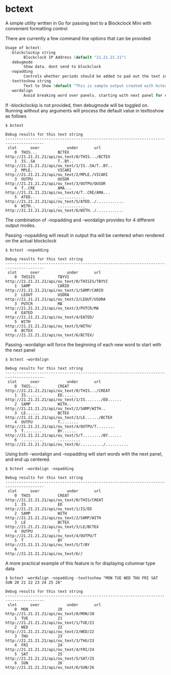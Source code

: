 # bctext
A simple utility written in Go for passing text to a Blockclock Mini with convenient formatting control

There are currently a few command line options that can be provided
```c
Usage of bctext:
  -blockclockip string
        Blockclock IP Address (default "21.21.21.21")
  -debugmode
        Show data, dont send to blockclock
  -nopadding
        Controls whether periods should be added to pad out the text in panels to edges. With no padding, data in panels is centered
  -texttoshow string
        Text to Show (default "This is sample output created with bctext by vicariousdrama")
  -wordalign
        Avoid breaking word over panels, starting with next panel for each word
```

If -blockclockip is not provided, then debugmode will be toggled on.  Running without any arguments will process the default value in texttoshow as follows

```
$ bctext

Debug results for this text string
---------------------------------------------------------------------------------------
 slot      over            under       url
    0  THIS...         BCTEX           http://21.21.21.21/api/ou_text/0/THIS.../BCTEX
    1  IS..SA          T..BY..         http://21.21.21.21/api/ou_text/1/IS..SA/T..BY..
    2  MPLE.           VICARI          http://21.21.21.21/api/ou_text/2/MPLE./VICARI
    3  OUTPU           OUSDR           http://21.21.21.21/api/ou_text/3/OUTPU/OUSDR
    4  T..CRE          AMA...          http://21.21.21.21/api/ou_text/4/T..CRE/AMA...
    5  ATED..          ............    http://21.21.21.21/api/ou_text/5/ATED../............
    6  WITH..          ............    http://21.21.21.21/api/ou_text/6/WITH../............
```

The combination of -nopadding and -wordalign provides for 4 different output modes.

Passing -nopadding will result in output tha will be centered when rendered on the actual blockclock

```
$ bctext -nopadding

Debug results for this text string
---------------------------------------------------------------------------------------
 slot      over            under       url
    0  THISIS          TBYVI           http://21.21.21.21/api/ou_text/0/THISIS/TBYVI
    1  SAMP            CARIO           http://21.21.21.21/api/ou_text/1/SAMP/CARIO
    2  LEOUT           USDRA           http://21.21.21.21/api/ou_text/2/LEOUT/USDRA
    3  PUTCR           MA              http://21.21.21.21/api/ou_text/3/PUTCR/MA
    4  EATED                           http://21.21.21.21/api/ou_text/4/EATED/
    5  WITH                            http://21.21.21.21/api/ou_text/5/WITH/
    6  BCTEX                           http://21.21.21.21/api/ou_text/6/BCTEX/
```

Passing -wordalign will force the beginning of each new word to start with the next panel

```
$ bctext -wordalign

Debug results for this text string
---------------------------------------------------------------------------------------
 slot      over            under       url
    0  THIS...         CREAT           http://21.21.21.21/api/ou_text/0/THIS.../CREAT
    1  IS.......       ED......        http://21.21.21.21/api/ou_text/1/IS......./ED......
    2  SAMP            WITH..          http://21.21.21.21/api/ou_text/2/SAMP/WITH..
    3  LE......        BCTEX           http://21.21.21.21/api/ou_text/3/LE....../BCTEX
    4  OUTPU           T........       http://21.21.21.21/api/ou_text/4/OUTPU/T........
    5  T........       BY......        http://21.21.21.21/api/ou_text/5/T......../BY......
    6  ..........      ..........      http://21.21.21.21/api/ou_text/6/........../..........
```

Using both -wordalign and -nopadding will start words with the next panel, and end up centered.

```
$ bctext -wordalign -nopadding

Debug results for this text string
---------------------------------------------------------------------------------------
 slot      over            under       url
    0  THIS            CREAT           http://21.21.21.21/api/ou_text/0/THIS/CREAT
    1  IS              ED              http://21.21.21.21/api/ou_text/1/IS/ED
    2  SAMP            WITH            http://21.21.21.21/api/ou_text/2/SAMP/WITH
    3  LE              BCTEX           http://21.21.21.21/api/ou_text/3/LE/BCTEX
    4  OUTPU           T               http://21.21.21.21/api/ou_text/4/OUTPU/T
    5  T               BY              http://21.21.21.21/api/ou_text/5/T/BY
    6                                  http://21.21.21.21/api/ou_text/6//
```

A more practical example of this feature is for displaying columnar type data

```
$ bctext -wordalign -nopadding -texttoshow "MON TUE WED THU FRI SAT SUN 20 21 22 23 24 25 26"

Debug results for this text string
---------------------------------------------------------------------------------------
 slot      over            under       url
    0  MON             20              http://21.21.21.21/api/ou_text/0/MON/20
    1  TUE             21              http://21.21.21.21/api/ou_text/1/TUE/21
    2  WED             22              http://21.21.21.21/api/ou_text/2/WED/22
    3  THU             23              http://21.21.21.21/api/ou_text/3/THU/23
    4  FRI             24              http://21.21.21.21/api/ou_text/4/FRI/24
    5  SAT             25              http://21.21.21.21/api/ou_text/5/SAT/25
    6  SUN             26              http://21.21.21.21/api/ou_text/6/SUN/26
```
